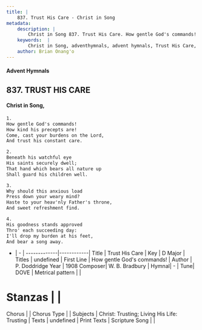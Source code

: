 ```yaml
---
title: |
    837. Trust His Care - Christ in Song
metadata:
    description: |
        Christ in Song 837. Trust His Care. How gentle God's commands! How kind his precepts are! Come, cast your burdens on the Lord, And trust his constant care.
    keywords:  |
        Christ in Song, adventhymnals, advent hymnals, Trust His Care, How gentle God's commands!. 
    author: Brian Onang'o
---
```


#### Advent Hymnals
## 837. TRUST HIS CARE
####  Christ in Song,

```txt
1.
How gentle God's commands!
How kind his precepts are!
Come, cast your burdens on the Lord,
And trust his constant care.

2.
Beneath his watchful eye
His saints securely dwell;
That hand which bears all nature up
Shall guard his children well.

3.
Why should this anxious load
Press down your weary mind?
Haste to your heav'nly Father's throne,
And sweet refreshment find.

4.
His goodness stands approved
Thro' each succeeding day:
I'll drop my burden at his feet,
And bear a song away.

```

- |   -  |
-------------|------------|
Title | Trust His Care |
Key | D Major |
Titles | undefined |
First Line | How gentle God's commands! |
Author | P. Doddridge
Year | 1908
Composer| W. B. Bradbury |
Hymnal|  - |
Tune| DOVE |
Metrical pattern | |
# Stanzas |  |
Chorus |  |
Chorus Type |  |
Subjects | Christ: Trusting; Living His Life: Trusting |
Texts | undefined |
Print Texts | 
Scripture Song |  |
    
